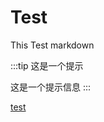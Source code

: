 # Test

This Test markdown


:::tip 这是一个提示

这是一个提示信息
:::

[test](./a/b)


<script lang="ts" setup>

</script>

<style scoped>

</style>
